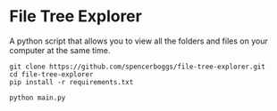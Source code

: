 # File Tree Explorer
A python script that allows you to view all the folders and files on your computer at the same time.

```
git clone https://github.com/spencerboggs/file-tree-explorer.git
cd file-tree-explorer
pip install -r requirements.txt
```
```
python main.py
```

